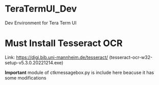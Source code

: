 # TeraTermUI_Dev
Dev Environment for Tera Term UI
# Must Install Tesseract OCR
Link: 	https://digi.bib.uni-mannheim.de/tesseract/ (tesseract-ocr-w32-setup-v5.3.0.20221214.exe)

**Important** module of ctkmessagebox.py is include here beacuse it has some modifications
